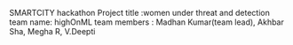 SMARTCITY hackathon
Project title :women under threat and detection
team name: highOnML
team members : Madhan Kumar(team lead), Akhbar Sha, Megha R, V.Deepti
